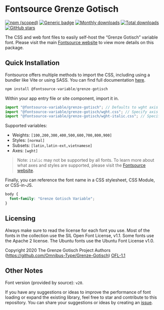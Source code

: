 # Fontsource Grenze Gotisch

[![npm (scoped)](https://img.shields.io/npm/v/@fontsource-variable/grenze-gotisch?color=brightgreen)](https://www.npmjs.com/package/@fontsource-variable/grenze-gotisch) [![Generic badge](https://img.shields.io/badge/fontsource-passing-brightgreen)](https://github.com/fontsource/fontsource) [![Monthly downloads](https://badgen.net/npm/dm/@fontsource-variable/grenze-gotisch)](https://github.com/fontsource/fontsource) [![Total downloads](https://badgen.net/npm/dt/@fontsource-variable/grenze-gotisch)](https://github.com/fontsource/fontsource) [![GitHub stars](https://img.shields.io/github/stars/fontsource/fontsource.svg?style=social&label=Star)](https://github.com/fontsource/fontsource/stargazers)

The CSS and web font files to easily self-host the “Grenze Gotisch” variable font. Please visit the main [Fontsource website](https://fontsource.org/fonts/grenze-gotisch) to view more details on this package.

## Quick Installation

Fontsource offers multiple methods to import the CSS, including using a bundler like Vite or using SASS. You can find full documentation [here](https://fontsource.org/docs/getting-started/introduction).

```javascript
npm install @fontsource-variable/grenze-gotisch
```

Within your app entry file or site component, import it in.

```javascript
import "@fontsource-variable/grenze-gotisch"; // Defaults to wght axis
import "@fontsource-variable/grenze-gotisch/wght.css"; // Specify axis
import "@fontsource-variable/grenze-gotisch/wght-italic.css"; // Specify axis and style
```

Supported variables:
- Weights: `[100,200,300,400,500,600,700,800,900]`
- Styles: `[normal]`
- Subsets: `[latin,latin-ext,vietnamese]`
- Axes: `[wght]`

> Note: `italic` may not be supported by all fonts. To learn more about what axes and styles are supported, please visit the [Fontsource website](https://fontsource.org/fonts/grenze-gotisch).

Finally, you can reference the font name in a CSS stylesheet, CSS Module, or CSS-in-JS.

```css
body {
  font-family: "Grenze Gotisch Variable";
}
```

## Licensing
Always make sure to read the license for each font you use. Most of the fonts in the collection use the SIL Open Font License, v1.1. Some fonts use the Apache 2 license. The Ubuntu fonts use the Ubuntu Font License v1.0.

Copyright 2020 The Grenze Gotisch Project Authors (https://github.com/Omnibus-Type/Grenze-Gotisch)
[OFL-1.1](https://openfontlicense.org)

## Other Notes
Font version (provided by source): `v20`.

If you have any suggestions or ideas to improve the performance of font loading or expand the existing library, feel free to star and contribute to this repository. You can share your suggestions or ideas by creating an [issue](https://github.com/fontsource/fontsource/issues).